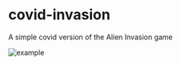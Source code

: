 # covid-invasion
A simple covid version of the Alien Invasion game

![example](https://user-images.githubusercontent.com/57218498/105822052-dca11780-5fbb-11eb-9c0a-e15aa5fa08ad.png)
